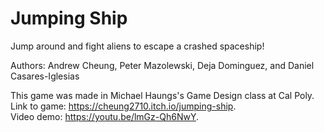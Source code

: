 # Jumping Ship

Jump around and fight aliens to escape a crashed spaceship!

Authors: Andrew Cheung, Peter Mazolewski, Deja Dominguez, and Daniel Casares-Iglesias

This game was made in Michael Haungs's Game Design class at Cal Poly.  
Link to game: https://cheung2710.itch.io/jumping-ship.  
Video demo: https://youtu.be/lmGz-Qh6NwY.  
